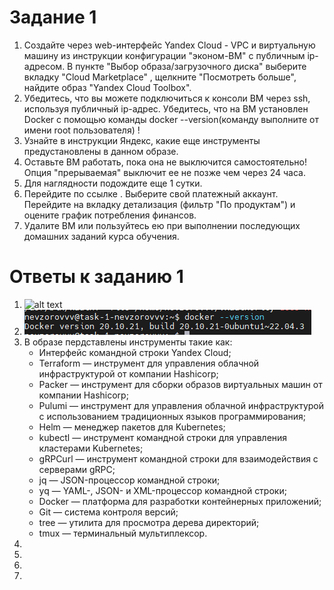 # Задание 1

1. Создайте через web-интерфейс Yandex Cloud - VPC и виртуальную машину из инструкции конфигурации "эконом-ВМ" с публичным ip-адресом. В пункте "Выбор образа/загрузочного диска" выберите вкладку "Cloud Marketplace" , щелкните "Посмотреть больше", найдите образ "Yandex Cloud Toolbox".
2. Убедитесь, что вы можете подключиться к консоли ВМ через ssh, используя публичный ip-адрес. Убедитесь, что на ВМ установлен Docker с помощью команды docker --version(команду выполните от имени root пользователя) !
3. Узнайте в инструкции Яндекс, какие еще инструменты предустановлены в данном образе.
4. Оставьте ВМ работать, пока она не выключится самостоятельно! Опция "прерываемая" выключит ее не позже чем через 24 часа.
5. Для наглядности подождите еще 1 сутки.
6. Перейдите по ссылке . Выберите свой платежный аккаунт. Перейдите на вкладку детализация (фильтр "По продуктам") и оцените график потребления финансов.
7. Удалите ВМ или пользуйтесь ею при выполнении последующих домашних заданий курса обучения.

# Ответы к заданию 1

1. ![alt text](/assets/images/task-1-1.png)
2. ![alt text](https://github.com/VN351/virt-01-basics/raw/main/images/task-1-2.png)
3. В образе пердставлены инструменты такие как:
   - Интерфейс командной строки Yandex Cloud;
   - Terraform — инструмент для управления облачной инфраструктурой от компании Hashicorp;
   - Packer — инструмент для сборки образов виртуальных машин от компании Hashicorp;
   - Pulumi — инструмент для управления облачной инфраструктурой с использованием традиционных языков программирования;
   - Helm — менеджер пакетов для Kubernetes;
   - kubectl — инструмент командной строки для управления кластерами Kubernetes;
   - gRPCurl — инструмент командной строки для взаимодействия с серверами gRPC;
   - jq — JSON-процессор командной строки;
   - yq — YAML-, JSON- и XML-процессор командной строки;
   - Docker — платформа для разработки контейнерных приложений;
   - Git — система контроля версий;
   - tree — утилита для просмотра дерева директорий;
   - tmux — терминальный мультиплексор.
4. 
5. 
6. 
7. 